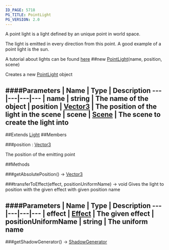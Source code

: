 ```yaml
---
ID_PAGE: 5718
PG_TITLE: PointLight
PG_VERSION: 2.0
---
```


A point light is a light defined by an unique point in world space.

The light is emitted in every direction from this point. A good example of a point light is the sun.

A tutorial about lights can be found [here](https://github.com/BabylonJS/Babylon.js/wiki/06-Lights)
##new [PointLight](page.php?p=5718)(name, position, scene)


Creates a new [PointLight](page.php?p=5718) object


####Parameters
 | Name | Type | Description
---|---|---|---
 | name | string | The name of the object
 | position | [Vector3](page.php?p=5808) | The position of the light in the scene
 | scene | [Scene](page.php?p=5725) | The scene to create the light into
---

##Extends [Light](page.php?p=5715)
##Members

###position : [Vector3](page.php?p=5808)



The position of the emitting point







##Methods

###getAbsolutePosition() &rarr; [Vector3](page.php?p=5808)


###transferToEffect(effect, positionUniformName) &rarr; void
Gives the light to position with the given effect with given position name



####Parameters
 | Name | Type | Description
---|---|---|---
 | effect | [Effect](page.php?p=5782) | The given effect
 | positionUniformName | string | The uniform name
---

###getShadowGenerator() &rarr; [ShadowGenerator](page.php?p=5779)

